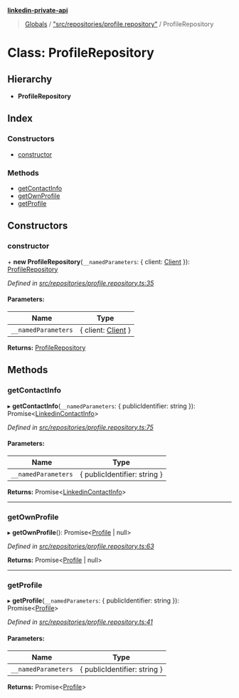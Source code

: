 **[linkedin-private-api](../README.md)**

> [Globals](../globals.md) / ["src/repositories/profile.repository"](../modules/_src_repositories_profile_repository_.md) / ProfileRepository

# Class: ProfileRepository

## Hierarchy

* **ProfileRepository**

## Index

### Constructors

* [constructor](_src_repositories_profile_repository_.profilerepository.md#constructor)

### Methods

* [getContactInfo](_src_repositories_profile_repository_.profilerepository.md#getcontactinfo)
* [getOwnProfile](_src_repositories_profile_repository_.profilerepository.md#getownprofile)
* [getProfile](_src_repositories_profile_repository_.profilerepository.md#getprofile)

## Constructors

### constructor

\+ **new ProfileRepository**(`__namedParameters`: { client: [Client](_src_core_client_.client.md)  }): [ProfileRepository](_src_repositories_profile_repository_.profilerepository.md)

*Defined in [src/repositories/profile.repository.ts:35](https://github.com/cosiall/linkedin-private-api/blob/e4e3ce2/src/repositories/profile.repository.ts#L35)*

#### Parameters:

Name | Type |
------ | ------ |
`__namedParameters` | { client: [Client](_src_core_client_.client.md)  } |

**Returns:** [ProfileRepository](_src_repositories_profile_repository_.profilerepository.md)

## Methods

### getContactInfo

▸ **getContactInfo**(`__namedParameters`: { publicIdentifier: string  }): Promise<[LinkedinContactInfo](../interfaces/_src_entities_linkedin_contact_info_response_entity_.linkedincontactinfo.md)\>

*Defined in [src/repositories/profile.repository.ts:75](https://github.com/cosiall/linkedin-private-api/blob/e4e3ce2/src/repositories/profile.repository.ts#L75)*

#### Parameters:

Name | Type |
------ | ------ |
`__namedParameters` | { publicIdentifier: string  } |

**Returns:** Promise<[LinkedinContactInfo](../interfaces/_src_entities_linkedin_contact_info_response_entity_.linkedincontactinfo.md)\>

___

### getOwnProfile

▸ **getOwnProfile**(): Promise<[Profile](../interfaces/_src_entities_profile_entity_.profile.md) \| null\>

*Defined in [src/repositories/profile.repository.ts:63](https://github.com/cosiall/linkedin-private-api/blob/e4e3ce2/src/repositories/profile.repository.ts#L63)*

**Returns:** Promise<[Profile](../interfaces/_src_entities_profile_entity_.profile.md) \| null\>

___

### getProfile

▸ **getProfile**(`__namedParameters`: { publicIdentifier: string  }): Promise<[Profile](../interfaces/_src_entities_profile_entity_.profile.md)\>

*Defined in [src/repositories/profile.repository.ts:41](https://github.com/cosiall/linkedin-private-api/blob/e4e3ce2/src/repositories/profile.repository.ts#L41)*

#### Parameters:

Name | Type |
------ | ------ |
`__namedParameters` | { publicIdentifier: string  } |

**Returns:** Promise<[Profile](../interfaces/_src_entities_profile_entity_.profile.md)\>

